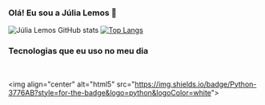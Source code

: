 ### Olá! Eu sou a Júlia Lemos 👋

![Júlia Lemos GitHub stats](https://github-readme-stats.vercel.app/api?username=julialemosr&show_icons=true&theme=tokyonight)
[![Top Langs](https://github-readme-stats.vercel.app/api/top-langs/?username=julialemosr&langs_count=8)](https://github.com/anuraghazra/github-readme-stats)

### Tecnologias que eu uso no meu dia

<div style="display: inline_block"></br>

<img align="center" alt="html5" src="https://img.shields.io/badge/Python-3776AB?style=for-the-badge&logo=python&logoColor=white"&gt;

</div>

